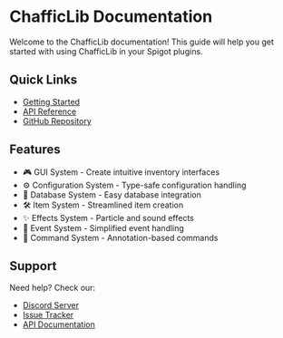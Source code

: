 # ChafficLib Documentation

Welcome to the ChafficLib documentation! This guide will help you get started with using ChafficLib in your Spigot plugins.

## Quick Links

- [Getting Started](guide/getting-started.md)
- [API Reference](api/overview.md)
- [GitHub Repository](https://github.com/chafficplugins/ChafficLib)

## Features

- 🎮 GUI System - Create intuitive inventory interfaces
- ⚙️ Configuration System - Type-safe configuration handling
- 💾 Database System - Easy database integration
- 🛠️ Item System - Streamlined item creation
- ✨ Effects System - Particle and sound effects
- 📝 Event System - Simplified event handling
- 🎯 Command System - Annotation-based commands

## Support

Need help? Check our:
- [Discord Server](https://discord.gg/RPZBhB4rna)
- [Issue Tracker](https://github.com/chafficplugins/ChafficLib/issues)
- [API Documentation](api/overview.md)